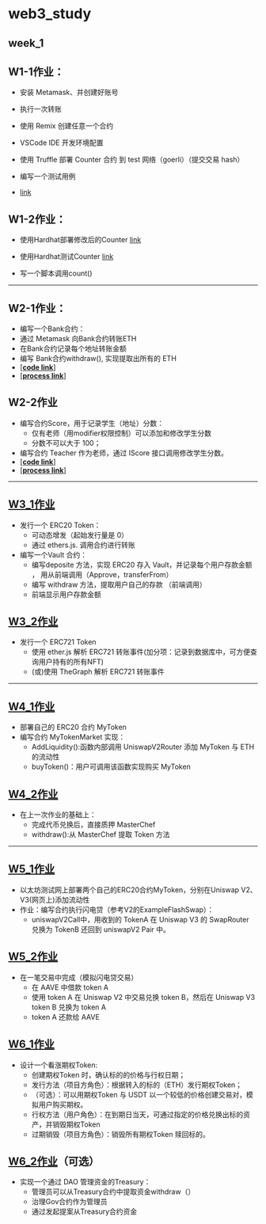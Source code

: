 # web3\_study

## week\_1

## W1-1作业：

*   安装 Metamask、并创建好账号

*   执行一次转账

*   使用 Remix 创建任意一个合约

*   VSCode IDE 开发环境配置

*   使用 Truffle 部署 Counter 合约 到 test 网络（goerli）（提交交易 hash）

*   编写一个测试用例

*   [link](https://github.com/shenstone-peng/web3_study/blob/main/w1_build/w1.md)

## W1-2作业：

*   使用Hardhat部署修改后的Counter   [link](https://github.com/shenstone-peng/web3_study/blob/main/w1_build/hardhat_project/contracts/Counter.sol)

*   使用Hardhat测试Counter        [link](https://github.com/shenstone-peng/web3_study/tree/main/w1_build/hardhat_project/test)

*   写一个脚本调用count()

--- 

## W2-1作业：
* 编写⼀个Bank合约：
* 通过 Metamask 向Bank合约转账ETH
* 在Bank合约记录每个地址转账⾦额
* 编写 Bank合约withdraw(), 实现提取出所有的 ETH
*   [**[code link](https://github.com/shenstone-peng/web3_study/blob/main/w2_build/w2-1/bankless.sol)**]
*   [**[process link](https://github.com/shenstone-peng/web3_study/blob/main/w2_build/w2-1/w2.md)**]

## W2-2作业
* 编写合约Score，⽤于记录学⽣（地址）分数：
   * 仅有⽼师（⽤modifier权限控制）可以添加和修改学⽣分数
   * 分数不可以⼤于 100； 
* 编写合约 Teacher 作为⽼师，通过 IScore 接⼝调⽤修改学⽣分数。
* [**[code link](https://github.com/shenstone-peng/web3_study/tree/main/w2_build/w2-2/contracts)**]
* [**[process link](https://github.com/shenstone-peng/web3_study/blob/main/w2_build/w2-2/w2-2.md)**]
--- 
## [W3_1作业](./w3_build/w3-1/README.md)
* 发⾏⼀个 ERC20 Token： 
  * 可动态增发（起始发⾏量是 0） 
  * 通过 ethers.js. 调⽤合约进⾏转账
* 编写⼀个Vault 合约：
  * 编写deposite ⽅法，实现 ERC20 存⼊ Vault，并记录每个⽤户存款⾦额 ， ⽤从前端调⽤（Approve，transferFrom） 
  * 编写 withdraw ⽅法，提取⽤户⾃⼰的存款 （前端调⽤）
  * 前端显示⽤户存款⾦额

## [W3_2作业](./w3_build/w3-2/README.md)
* 发行一个 ERC721 Token
   * 使用 ether.js 解析 ERC721 转账事件(加分项：记录到数据库中，可方便查询用户持有的所有NFT)
   * (或)使用 TheGraph 解析 ERC721 转账事件

---


## [W4_1作业](./w4_build/README.md)
* 部署自己的 ERC20 合约 MyToken
* 编写合约 MyTokenMarket 实现：
   * AddLiquidity():函数内部调用 UniswapV2Router 添加 MyToken 与 ETH 的流动性
   * buyToken()：用户可调用该函数实现购买 MyToken

## [W4_2作业](./w4_build/README.md)
* 在上一次作业的基础上：
   * 完成代币兑换后，直接质押 MasterChef
   * withdraw():从 MasterChef 提取 Token 方法

--- 
## [W5_1作业](./w5_build/README.md) 
* 以太坊测试网上部署两个自己的ERC20合约MyToken，分别在Uniswap V2、V3(网页上)添加流动性
* 作业：编写合约执行闪电贷（参考V2的ExampleFlashSwap）：
   * uniswapV2Call中，用收到的 TokenA 在 Uniswap V3 的 SwapRouter 兑换为 TokenB 还回到 uniswapV2 Pair 中。
   
## [W5_2作业](./w5_build/README.md) 
* 在一笔交易中完成（模拟闪电贷交易）
   * 在 AAVE 中借款 token A
   * 使用 token A 在 Uniswap V2 中交易兑换 token B，然后在 Uniswap V3 token B 兑换为 token A
   * token A 还款给 AAVE



## [W6_1作业]()
* 设计一个看涨期权Token:
   * 创建期权Token 时，确认标的的价格与行权日期；
   * 发行方法（项目方角色）：根据转入的标的（ETH）发行期权Token；
   * （可选）：可以用期权Token 与 USDT 以一个较低的价格创建交易对，模拟用户购买期权。
   * 行权方法（用户角色）：在到期日当天，可通过指定的价格兑换出标的资产，并销毁期权Token
   * 过期销毁（项目方角色）：销毁所有期权Token 赎回标的。

## [W6_2作业]()（可选）
* 实现⼀个通过 DAO 管理资⾦的Treasury：
   * 管理员可以从Treasury合约中提取资⾦withdraw（）
   * 治理Gov合约作为管理员
   * 通过发起提案从Treasury合约资⾦